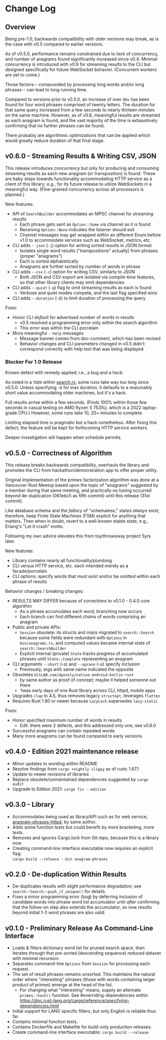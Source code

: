Change Log
==========

## Overview

Being pre-1.0, backwards compatibility with older versions may break, as is
the case with v0.5 compared to earlier versions.

As of v0.5.0, performance remains constrained due to *lack* of concurrency,
and number of anagrams found significantly increased since v0.4.  Minimal
concurrency is introduced with v0.6 for streaming results to the CLI but
designed specifically for future WebSocket behavior.  (Concurrent workers
are yet to come.)

Those factors-- compounded by processing long words and/or long phrases--
can lead to long running time.

Compared to versions prior to v0.5.0, an increase of over `80x` has been
found for four word phrases comprised of twenty letters.  The duration for
that same query increased from a few seconds to nearly thirteen minutes on
the same machine.  However, as of v0.6, meaningful results are streamed as
each anagram is found, and the vast majority of the time is exhaustively
confirming that no further phrases can be found.

There probably are algorithmic optimizations that can be applied which would
greatly reduce duration of that final stage.

## v0.6.0 - Streaming Results & Writing CSV, JSON

This release introduces concurrency but only for producing and consuming
streaming results as each new anagram (or transposition) is found.  These
are baby steps towards functionality accommodating HTTP service as a client
of this library; e.g., for its future release to utilize WebSockets in a
meaningful way.  (Fine-grained concurrency across all processors is
planned.)

New features:

- API of `SearchBuilder` accommodates an MPSC channel for streaming results
  + Each phrase gets sent as `Option::Some` via channel as it is found
  + Receiving `Option::None` indicates the listener should exit
  + Channel messages may get wrapped within an different Enum before v1.0
    to accommodate services such as WebSocket, metrics, etc.
- CLI adds `--json` (`-j`) option for writing sorted results in JSON format
  + Isolates single word results ("transpositions" actually) from phrases
    (proper "anagrams")
  + Each is sorted alphabetically
  + Anagrams are further sorted by number of words in phrase
- CLI adds `--csv` (`-c`) option for writing CSV, similarly to JSON
  + Both JSON and CSV export are isolated via compile-time features,
    so that other library clients may omit dependencies
- CLI adds `--quiet` (`-q`) flag to omit streaming results as each is found
  + Verbose and quiet modes compete, and the last flag specified wins
- CLI adds `--duration` (`-D`) to limit duration of processing the query

Fixes:

- Honor *CLI default* for advertised number of words in results
  + v0.5 resolved a programming error only within the search algorithm
  + This error was within the CLI porcelain
- More meaningful `--help` messages
  + Message banner comes from doc-comment, which has been revised
  + Behavior changes and CLI parameters changed in v0.5 didn't correspond
    correctly with help text that was being displayed

### Blocker For 1.0 Release

Known defect with remedy applied; i.e., a bug and a hack:

As noted in a `TODO` within [search.rs](src/search.rs), some runs take way
too long since v0.5.0.  Unless specifying `-D` for max duration, it defaults
to a reasonably short value accommodating older machines, but it's a hack.

Full results arrive within a few seconds. (Finds 100% within those few
seconds in casual testing on AMD Ryzen 5 7535U, which is a 2022 laptop-grade
CPU.)  However, some runs take 10, 20+ minutes to complete.

Limiting elapsed time is pragmatic but a hack nonetheless.  After fixing
this defect, the feature will be kept for forthcoming HTTP service workers.

Deeper investigation will happen when schedule permits.

## v0.5.0 - Correctness of Algorithm

This release breaks backwards compatibility, overhauls the library and
promotes the CLI from hackathon/demonstration app to offer proper utility.

Original implementation of the primes factorization algorithm was done at
a Vancouver Rust Meetup based upon the topic of "anagrams" suggested by a
member during that same meeting, and practically no tuning occurred beyond
de-duplication (061ebc5 as fifth commit) until this release (31st commit).

Like database schema and the *fallacy* of "schemaless," states *always*
exist; therefore, keep Finite State Machines (FSM) explicit for anything
that matters.  Then when in doubt, revert to a well-known stable state;
e.g., Erlang's "Let it crash" motto.

Following my own advice elevates this from toy/throwaway project 5yrs later.

New features:

- Library contains nearly all functionality/plumbing
- CLI versus HTTP service, etc. each intended merely as a facade/porcelain
- CLI options: specify words that *must exist* and/or be *omitted* within
  each phrase of results

Behavior changes / breaking changes:

- RESULTS MAY DIFFER because of corrections to v0.1.0 - 0.4.0 core algorithm
    + As a phrase accumulates each word, branching now occurs
    + Each branch can find different chains of words comprising an anagram
- Public and private APIs:
    + `Session` obsolete: its structs and impls migrated to `search::Search`
      because some fields were redundant with `Options` in `bin/anagrams.rs`,
      and computed values became internal state of `search::SearchBuilder`
    + Explicit internal (private) `State` tracks progress of accumulated
      phrases until `State:;Complete` representing an anagram
- CLI arguments `--short` (-s) and `--upcase` (-u) specify *inclusion*
    + Previously, args with same name indicated the opposite
- Obsoletes `GitLAB.com/dpezely/native-android-kotlin-rust`
    + by same author as proof of concept; maybe it helped someone out there
    + 'twas early days of one Rust library across CLI, httpd, mobile apps
- Upgrades `clap` to 4.5, thus removes legacy `structopt`, leverages `flatten`
- Requires Rust 1.80 or newer because `LazyLock` supersedes `lazy-static`

Fixes:

- Honor specified maximum number of words in results
  + Edit: there were 2 defects, and this addressed only one; see v0.6.0
- Successful anagrams can contain repeated words
- Many more anagrams can be found compared to early versions

## v0.4.0 - Edition 2021 maintenance release

- Minor updates to wording within README
- Resolve findings from `cargo +nightly clippy` as of rustc 1.67.1
- Update to newer revisions of libraries
- Replace obsolete/unmaintained dependencies suggested by `cargo audit`
- Upgrade to Edition 2021: `cargo fix --edition`

## v0.3.0 - Library

- Accommodates being used as library/API such as for web service,
  [anagram-phrases-httpd](https://gitlab.com/dpezely/anagram-phrases-httpd),
  by same author.
- Adds some function tests but could benefit by more bracketing, more tests.
- Removes and ignores Cargo.lock from Git repo, because this is a library now.
- Creating command-line interface executable now requires an explicit flag:  
  `cargo build --release --bin anagram-phrases`

## v0.2.0 - De-duplication Within Results

- De-duplicates results with slight performance degradation;
  see `search::Search::push_if_unique()` for details.
- Fixes a minor programming error (bug) by deferring inclusion of candidate
  words into phrase word list accumulator until *after* confirming that the
  follow-on step also extends the accumulator, so now results beyond initial
  1-3 word phrases are also valid.

## v0.1.0 - Preliminary Release As Command-Line Interface

- Loads & filters dictionary word list for pruned search space, then
  iterates through that pre-sorted (descending sequence) reduced dataset
  with minimal recursion.
- Separates command-line `Options` from `Session` for processing each
  request.
- The set of result phrases remains unsorted.  This maintains the natural
  order where "interesting" phrases (those with words containing larger
  product of primes) emerge at the head of the list.
  + For changing what "interesting" means, supply an alternate
  `primes::hash()` function.  See #overriding-dependencies within
  https://doc.rust-lang.org/cargo/reference/specifying-dependencies.html
- Initial support for LANG specific filters, but only English is reliable
  thus far.
- Contains minimal function tests.
- Contains Dockerfile and Makefile for build-only production releases.
- Create command-line interface executable: `cargo build --release`
